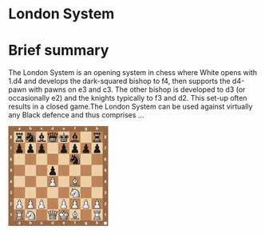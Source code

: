 
London System
=============

# Brief summary


The London System is an opening system in chess where White opens with 1.d4 and develops the dark-squared bishop to f4, then supports the d4-pawn with pawns on e3 and c3. The other bishop is developed to d3 (or occasionally e2) and the knights typically to f3 and d2. This set-up often results in a closed game.The London System can be used against virtually any Black defence and thus comprises ...

<img src="/img/London System.png" width="200"/>